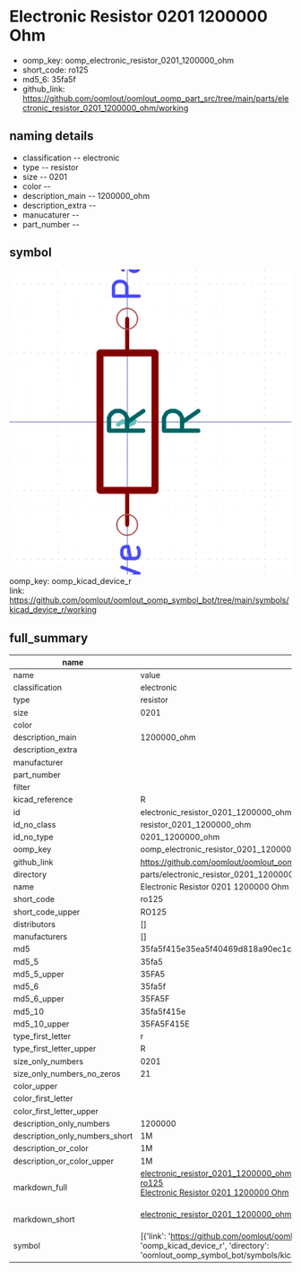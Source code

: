 # Electronic Resistor 0201 1200000 Ohm

  
* oomp_key: oomp_electronic_resistor_0201_1200000_ohm 
* short_code: ro125
* md5_6: 35fa5f  
* github_link: https://github.com/oomlout/oomlout_oomp_part_src/tree/main/parts/electronic_resistor_0201_1200000_ohm/working  
## naming details
* classification -- electronic
* type -- resistor
* size -- 0201
* color -- 
* description_main -- 1200000_ohm
* description_extra -- 
* manucaturer -- 
* part_number -- 



## symbol

![](symbol/0/working/working_600.png)  
oomp_key: oomp_kicad_device_r  
link: https://github.com/oomlout/oomlout_oomp_symbol_bot/tree/main/symbols/kicad_device_r/working  


## full_summary
| name | value | 
| --- | --- | 
| name | value | 
| classification | electronic | 
| type | resistor | 
| size | 0201 | 
| color |  | 
| description_main | 1200000_ohm | 
| description_extra |  | 
| manufacturer |  | 
| part_number |  | 
| filter |  | 
| kicad_reference | R | 
| id | electronic_resistor_0201_1200000_ohm | 
| id_no_class | resistor_0201_1200000_ohm | 
| id_no_type | 0201_1200000_ohm | 
| oomp_key | oomp_electronic_resistor_0201_1200000_ohm | 
| github_link | https://github.com/oomlout/oomlout_oomp_part_src/tree/main/parts/electronic_resistor_0201_1200000_ohm/working | 
| directory | parts/electronic_resistor_0201_1200000_ohm | 
| name | Electronic Resistor 0201 1200000 Ohm | 
| short_code | ro125 | 
| short_code_upper | RO125 | 
| distributors | [] | 
| manufacturers | [] | 
| md5 | 35fa5f415e35ea5f40469d818a90ec1c | 
| md5_5 | 35fa5 | 
| md5_5_upper | 35FA5 | 
| md5_6 | 35fa5f | 
| md5_6_upper | 35FA5F | 
| md5_10 | 35fa5f415e | 
| md5_10_upper | 35FA5F415E | 
| type_first_letter | r | 
| type_first_letter_upper | R | 
| size_only_numbers | 0201 | 
| size_only_numbers_no_zeros | 21 | 
| color_upper |  | 
| color_first_letter |  | 
| color_first_letter_upper |  | 
| description_only_numbers | 1200000 | 
| description_only_numbers_short | 1M | 
| description_or_color | 1M | 
| description_or_color_upper | 1M | 
| markdown_full | [electronic_resistor_0201_1200000_ohm](https://github.com/oomlout/oomlout_oomp_part_src/tree/main/parts/electronic_resistor_0201_1200000_ohm/working)<br>[ro125](https://github.com/oomlout/oomlout_oomp_part_src/tree/main/parts/electronic_resistor_0201_1200000_ohm/working)<br>[Electronic Resistor 0201 1200000 Ohm](https://github.com/oomlout/oomlout_oomp_part_src/tree/main/parts/electronic_resistor_0201_1200000_ohm/working)<br><br> | 
| markdown_short | [electronic_resistor_0201_1200000_ohm](https://github.com/oomlout/oomlout_oomp_part_src/tree/main/parts/electronic_resistor_0201_1200000_ohm/working)<br><br> | 
| symbol | [{'link': 'https://github.com/oomlout/oomlout_oomp_symbol_bot/tree/main/symbols/kicad_device_r', 'oomp_key': 'oomp_kicad_device_r', 'directory': 'oomlout_oomp_symbol_bot/symbols/kicad_device_r//working/working.kicad_sym'}] | 
